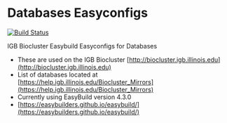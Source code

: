 # Databases Easyconfigs

[![Build Status](https://github.com/IGBIllinois/datamover/actions/workflows/main.yml/badge.svg)](https://github.com/IGBIllinois/datamover/actions/workflows/main.yml)

IGB Biocluster Easybuild Easyconfigs for Databases
* These are used on the IGB Biocluster [http://biocluster.igb.illinois.edu](http://biocluster.igb.illinois.edu)
* List of databases located at [https://help.igb.illinois.edu/Biocluster_Mirrors](https://help.igb.illinois.edu/Biocluster_Mirrors)
* Currently using EasyBuild version 4.3.0
* [https://easybuilders.github.io/easybuild/](https://easybuilders.github.io/easybuild/)

